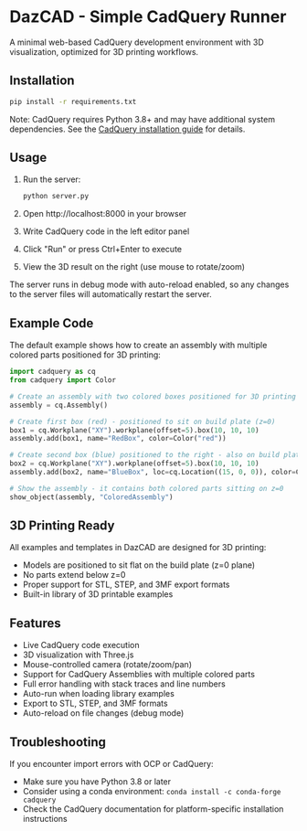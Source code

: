 # DazCAD - Simple CadQuery Runner

A minimal web-based CadQuery development environment with 3D visualization, optimized for 3D printing workflows.

## Installation

```bash
pip install -r requirements.txt
```

Note: CadQuery requires Python 3.8+ and may have additional system dependencies. See the [CadQuery installation guide](https://cadquery.readthedocs.io/en/latest/installation.html) for details.

## Usage

1. Run the server:
   ```bash
   python server.py
   ```

2. Open http://localhost:8000 in your browser

3. Write CadQuery code in the left editor panel

4. Click "Run" or press Ctrl+Enter to execute

5. View the 3D result on the right (use mouse to rotate/zoom)

The server runs in debug mode with auto-reload enabled, so any changes to the server files will automatically restart the server.

## Example Code

The default example shows how to create an assembly with multiple colored parts positioned for 3D printing:

```python
import cadquery as cq
from cadquery import Color

# Create an assembly with two colored boxes positioned for 3D printing
assembly = cq.Assembly()

# Create first box (red) - positioned to sit on build plate (z=0)
box1 = cq.Workplane("XY").workplane(offset=5).box(10, 10, 10)
assembly.add(box1, name="RedBox", color=Color("red"))

# Create second box (blue) positioned to the right - also on build plate
box2 = cq.Workplane("XY").workplane(offset=5).box(10, 10, 10)
assembly.add(box2, name="BlueBox", loc=cq.Location((15, 0, 0)), color=Color("blue"))

# Show the assembly - it contains both colored parts sitting on z=0
show_object(assembly, "ColoredAssembly")
```

## 3D Printing Ready

All examples and templates in DazCAD are designed for 3D printing:
- Models are positioned to sit flat on the build plate (z=0 plane)
- No parts extend below z=0 
- Proper support for STL, STEP, and 3MF export formats
- Built-in library of 3D printable examples

## Features

- Live CadQuery code execution
- 3D visualization with Three.js
- Mouse-controlled camera (rotate/zoom/pan)
- Support for CadQuery Assemblies with multiple colored parts
- Full error handling with stack traces and line numbers
- Auto-run when loading library examples
- Export to STL, STEP, and 3MF formats
- Auto-reload on file changes (debug mode)

## Troubleshooting

If you encounter import errors with OCP or CadQuery:
- Make sure you have Python 3.8 or later
- Consider using a conda environment: `conda install -c conda-forge cadquery`
- Check the CadQuery documentation for platform-specific installation instructions